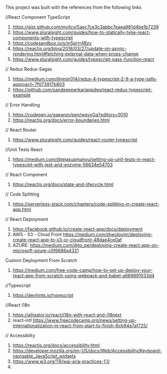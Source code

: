 This project was built with the references from the following links

//React Component TypeScript
1. https://gist.github.com/myitcv/5aec7ce3c3abbc7eaea981d4be1b7239
2. https://www.pluralsight.com/guides/how-to-statically-type-react-components-with-typescript
3. https://codesandbox.io/s/m5prrr48zy
4. https://reactjs.org/blog/2018/03/27/update-on-async-rendering.html#fetching-external-data-when-props-change
5. https://www.pluralsight.com/guides/typescript-pass-function-react

// Redux Redux-Sagas
1. https://medium.com/@resir014/redux-4-typescript-2-9-a-type-safe-approach-7f073917b803
2. https://github.com/sandeepperkariappdev/react-redux-typescript-example


// Error Handling
1. https://codepen.io/gaearon/pen/wqvxGa?editors=0010
2. https://reactjs.org/docs/error-boundaries.html

// React Router
1. https://www.pluralsight.com/guides/react-router-typescript


//Unit Tests React 
1. https://medium.com/@tejasupmanyu/setting-up-unit-tests-in-react-typescipt-with-jest-and-enzyme-56634e54703

// React Component
1. https://reactjs.org/docs/state-and-lifecycle.html


// Code Splitting
1. https://serverless-stack.com/chapters/code-splitting-in-create-react-app.html




// React Deployment
1. https://facebook.github.io/create-react-app/docs/deployment
2. AWS - S3 - Cloud Front https://medium.com/@wolovim/deploying-create-react-app-to-s3-or-cloudfront-48dae4ce0af
3. AZURE: https://medium.com/@to_pe/deploying-create-react-app-on-microsoft-azure-c0f6686a4321

Custom Deployment From Scratch

1. https://medium.com/free-code-camp/how-to-set-up-deploy-your-react-app-from-scratch-using-webpack-and-babel-a669891033d4



//Typescript

1. https://devhints.io/typescript

//React i18n

1. https://alligator.io/react/i18n-with-react-and-i18next
2. react-intl https://www.freecodecamp.org/news/setting-up-internationalization-in-react-from-start-to-finish-6cb94a7af725/



// Accessibilty
1. https://reactjs.org/docs/accessibility.html
2. https://developer.mozilla.org/en-US/docs/Web/Accessibility/Keyboard-navigable_JavaScript_widgets
3. https://www.w3.org/TR/wai-aria-practices-1.1/
4. 